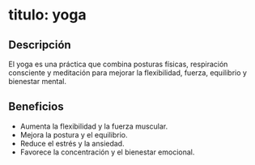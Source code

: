 # titulo: yoga

## Descripción
El yoga es una práctica que combina posturas físicas, respiración consciente y meditación para mejorar la flexibilidad, fuerza, equilibrio y bienestar mental.

## Beneficios
- Aumenta la flexibilidad y la fuerza muscular.
- Mejora la postura y el equilibrio.
- Reduce el estrés y la ansiedad.
- Favorece la concentración y el bienestar emocional.